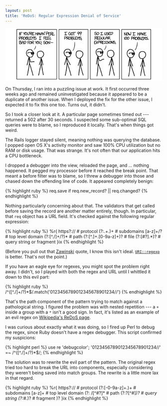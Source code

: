 ```yaml
---
layout: post
title: 'ReDoS: Regular Expression Denial of Service'
---
```


[![Regular expression problems][1]][2]

On Thursday, I ran into a puzzling issue at work. It first occurred
three weeks ago and remained uninvestigated because it appeared to
be a duplicate of another issue. When I deployed the fix for the
other issue, I expected it to fix this one too. Turns out, it
didn't.

So I took a closer look at it. A particular page sometimes timed
out --- returned a 502 after 30 seconds. I suspected some sub-optimal
SQL queries were to blame, so I reproduced it locally. That's when
things got weird.

The Rails logger stayed silent, meaning nothing was querying the
database. I popped open OS X's activity monitor and saw 100% CPU
utilization but no RAM or disk usage. That was strange. It's not
often that our application hits a CPU bottleneck.

I dropped a debugger into the view, reloaded the page, and ...
nothing happened. It pegged my processor before it reached the break
point. That meant a before filter was to blame, so I threw a debugger
into those and chased down the offending line of code. It appeared
completely benign:

{% highlight ruby %}
req.save if req.new_record? || req.changed?
{% endhighlight %}

Nothing particularly concerning about that. The validators that get
called before saving the record are another matter entirely, though.
In particular, that `req` object has a URL field. It's checked
against the following regular expression:

{% highlight ruby %}
%r{
  https?://             # protocol
  (?:.+\.)+             # subdomains
  [a-z]+/?              # top level domain
  (?:[^./]+/?)*         # path
  (?:[^.]+\.[0-9a-z]+)? # file
  (?:[#?].*)?           # query string or fragment
}ix
{% endhighlight %}

(Before you pull out that [Zawinski][3] quote, I know this isn't
ideal. [`URI::regexp`][4] is better. That's not the point.)

If you have an eagle eye for regexes, you might spot the problem
right away. I didn't, so I played with both the regex and URL until
I whittled it down to this evil part:

{% highlight ruby %}
/^([^.\/]+\/?)*$/.match('0123456789012345678901234//')
{% endhighlight %}

That's the path component of the pattern trying to match against a
pathological string. I figured the problem was with nested repetition
--- a `+` inside a group with a `*` isn't a good sign. In fact,
it's listed as an example of an evil regex on [Wikipedia's ReDoS
page][5].

I was curious about exactly what it was doing, so I fired up Perl
to debug the regex, since Ruby doesn't have a regex debugger. This
script confirmed my suspicions:

{% highlight perl %}
use re 'debugcolor';
'0123456789012345678901234//' =~ /^([^.\/]+\/?)*$/;
{% endhighlight %}

The solution was to rewrite the evil part of the pattern. The
original regex tried too hard to break the URL into components,
especially considering they weren't being saved into match groups.
The rewrite is a little more lax in that regard.

{% highlight ruby %}
%r{
  https?://          # protocol
  (?:[-0-9a-z]+\.)+  # subdomains
  [a-z]+             # top level domain
  (?:
    /[^#?]*          # path
    (?:\?[^#]*)?     # query string
    (?:#.*)?         # fragment
  )?
}ix
{% endhighlight %}

[1]: /static/images/2013/02/10/regular-expression-problems.png
[2]: http://xkcd.com/1171/
[3]: http://en.wikiquote.org/wiki/Jamie_Zawinski
[4]: http://www.ruby-doc.org/stdlib-1.9.3/libdoc/uri/rdoc/URI.html#method-c-regexp
[5]: http://en.wikipedia.org/wiki/ReDoS

